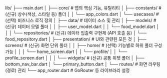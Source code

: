 lib/
├── main.dart
│
├── core/                   # 앱의 핵심 기능, 유틸리티
│   ├── constants/          # (신규) 상수(색상, 스타일 등) 폴더
│   │   └── app_colors.dart
│   └── usecases/           # (선택) 비즈니스 로직 정의
│
├── data/                   # 데이터 소스 및 관리
│   ├── models/             # (신규) 데이터 모델 폴더
│   │   ├── user_model.dart
│   │   └── food_model.dart
│   │
│   └── repositories/       # (신규) 데이터 입출력 구현체 (API 호출 등)
│       └── food_repository.dart
│
├── presentation/           # UI와 관련된 모든 것
│   ├── screens/            # (신규) 화면 단위 폴더
│   │   ├── home/           # (선택) 기능별로 하위 폴더 구성 가능
│   │   │   └── home_screen.dart
│   │   └── profile/
│   │       └── profile_screen.dart
│   │
│   └── widgets/            # (신규) 공통 위젯 폴더
│       ├── bottom_nav_bar.dart
│       └── primary_button.dart
│
└── routes/                 # 화면 라우팅(경로) 관리
    └── app_router.dart     # GoRouter 등 라이브러리 설정